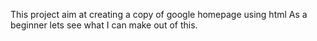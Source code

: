 This project aim at creating a copy of google homepage using html
As a beginner lets see what I can make out of this.